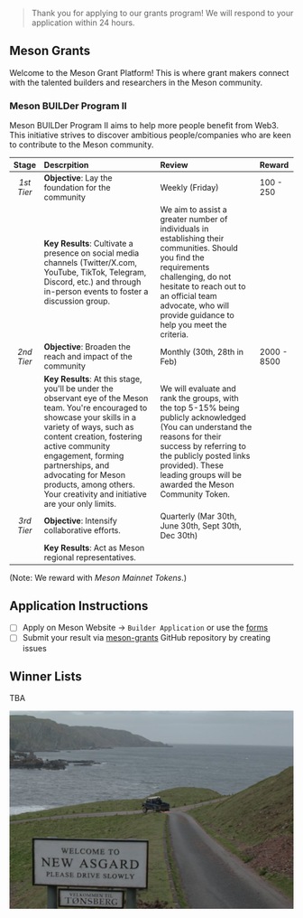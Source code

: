 > Thank you for applying to our grants program! We will respond to your application within 24 hours.

## Meson Grants

Welcome to the Meson Grant Platform! This is where grant makers connect with the talented builders and researchers in the Meson community.

### Meson BUILDer Program II

Meson BUILDer Program II aims to help more people benefit from Web3.
This initiative strives to discover ambitious people/companies who are keen to contribute to the Meson community.

| **Stage**  | **Descrpition**                                                                                                                                                                                                                                                                                                                                   | **Review**                                                                                                                                                                                                                                                  | **Reward**  | 
|:----------:|:--------------------------------------------------------------------------------------------------------------------------------------------------------------------------------------------------------------------------------------------------------------------------------------------------------------------------------------------------|:------------------------------------------------------------------------------------------------------------------------------------------------------------------------------------------------------------------------------------------------------------|:------------|
| *1st Tier* | **Objective**: Lay the foundation for the community                                                                                                                                                                                                                                                                                               | Weekly (Friday)                                                                                                                                                                                                                                             | 100 - 250   |
|            | **Key Results**: Cultivate a presence on social media channels (Twitter/X.com, YouTube, TikTok, Telegram, Discord, etc.) and through in-person events to foster a discussion group.                                                                                                                                                               | We aim to assist a greater number of individuals in establishing their communities. Should you find the requirements challenging, do not hesitate to reach out to an official team advocate, who will provide guidance to help you meet the criteria.       |             |
| *2nd Tier* | **Objective**: Broaden the reach and impact of the community                                                                                                                                                                                                                                                                                      | Monthly (30th, 28th in Feb)                                                                                                                                                                                                                                 | 2000 - 8500 |
|            | **Key Results**: At this stage, you'll be under the observant eye of the Meson team. You're encouraged to showcase your skills in a variety of ways, such as content creation, fostering active community engagement, forming partnerships, and advocating for Meson products, among others. Your creativity and initiative are your only limits. | We will evaluate and rank the groups, with the top 5-15% being publicly acknowledged (You can understand the reasons for their success by referring to the publicly posted links provided). These leading groups will be awarded the Meson Community Token. |             |
| *3rd Tier* | **Objective**: Intensify collaborative efforts.                                                                                                                                                                                                                                                                                                   | Quarterly (Mar 30th, June 30th, Sept 30th, Dec 30th)                                                                                                                                                                                                        |             |
|            | **Key Results**: Act as Meson regional representatives.                                                                                                                                                                                                                                                                                           |                                                                                                                                                                                                                                                             |             |

(Note: We reward with *Meson Mainnet Tokens*.)

## Application Instructions
- [ ] Apply on Meson Website -> `Builder Application` or use the [forms](https://t.co/ZGh5KXofiq)
- [ ] Submit your result via [meson-grants](https://github.com/daqnext/meson-grants/issues/new/choose) GitHub repository by creating issues

## Winner Lists
TBA

![Image](./assets/new-asgard.jpg)
